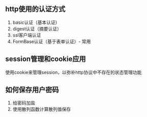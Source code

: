 ## http使用的认证方式
1. basic认证（基本认证）
2. digest认证（摘要认证）
3. ssl客户端认证
4. FormBase认证（基于表单认证）- 常用

## session管理和cookie应用
使用cookie来管理session，以弥补http协议中不存在的状态管理功能

## 如何保存用户密码
1. 给密码加盐
2. 使用散列函数计算散列值保存